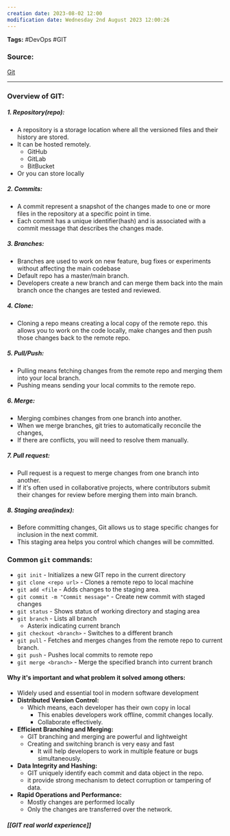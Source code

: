 ```yaml
---
creation date: 2023-08-02 12:00
modification date: Wednesday 2nd August 2023 12:00:26
---
```


**Tags:** #DevOps #GIT 

### Source:
[Git](https://chat.openai.com/share/8fed5082-9761-42b4-b662-064f819b11c4)

--------------------------------------

### Overview of GIT:

##### 1. Repository(repo):
 * A repository is a storage location where all the versioned files and their history are stored.
 * It can be hosted remotely.
	 * GitHub
	 * GitLab
	 * BitBucket
* Or you can store locally

##### 2. Commits:
 * A commit represent a snapshot of the changes made to one or more files in the repository at a specific point  in time.
 * Each commit has a unique identifier(hash) and is associated with a commit message that describes the changes made.

##### 3. Branches:
 * Branches are used to work on new feature, bug fixes or experiments without affecting the main codebase
 * Default repo has a master/main branch.
 * Developers create a new branch and can merge them back into the main branch once the changes are tested and reviewed.

##### 4. Clone:
 * Cloning a repo means creating a local copy of the remote repo. this allows you to work on the code locally, make changes and then push those changes back to the remote repo.

##### 5. Pull/Push:
 * Pulling means fetching changes from the remote repo and merging them into your local branch.
 * Pushing means sending your local commits to the remote repo.

##### 6. Merge:
 * Merging combines changes from one branch into another.
 * When we merge branches, git tries to automatically reconcile the changes,
 * If there are conflicts, you will need to resolve them manually.

##### 7. Pull request:
 * Pull request is a request to merge changes from one branch into another.
 * If it's often used in collaborative projects, where contributors submit their changes for review before merging them into main branch.

##### 8. Staging area(index):
 * Before committing changes, Git allows us to stage specific changes for inclusion in the next commit.
 * This staging area helps you control which changes will be committed.


### Common `git` commands:

* `git init` -  Initializes a new GIT repo in the current directory
* `git clone <repo url>` - Clones a remote repo to local machine
* `git add <file` - Adds changes to the staging area.
* `git commit -m "Commit message"` - Create new commit with staged changes
* `git status` - Shows status of working directory and staging area
* `git branch` - Lists all branch
	* Asterix indicating current branch
* `git checkout <branch>` -  Switches to a different branch
* `git pull` - Fetches and merges changes from the remote repo to current branch.
* `git push` - Pushes local commits to remote repo
* `git merge <branch>` -  Merge the specified branch into current branch

#### Why it's important and what problem it solved among others:

* Widely used and essential tool in modern software development
* **Distributed Version Control:**
	* Which means, each developer has their own copy in local
		* This enables developers work offline, commit changes locally.
		* Collaborate effectively.
* **Efficient Branching and Merging:**
	* GIT branching and merging are powerful and lightweight
	* Creating and switching branch is very easy and fast
		* It will help developers to work in multiple feature or bugs simultaneously.
* **Data Integrity and Hashing:**
	* GIT uniquely identify each commit and data object in the repo.
	* it provide strong mechanism to detect corruption or tampering of data.
* **Rapid Operations and Performance:**
	* Mostly changes are performed locally
	* Only the changes are transferred over the network.

##### [[GIT real world experience]]


